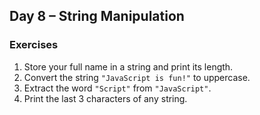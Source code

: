## Day 8 – String Manipulation

### Exercises
1. Store your full name in a string and print its length.
2. Convert the string `"JavaScript is fun!"` to uppercase.
3. Extract the word `"Script"` from `"JavaScript"`.
4. Print the last 3 characters of any string.
